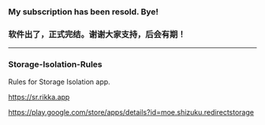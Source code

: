 ### My subscription has been resold. Bye!
### 软件出了，正式完结。谢谢大家支持，后会有期！

---

### Storage-Isolation-Rules

Rules for Storage Isolation app.

https://sr.rikka.app

https://play.google.com/store/apps/details?id=moe.shizuku.redirectstorage
